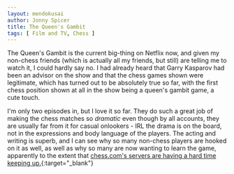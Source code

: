 ```yaml
---
layout: mendokusai
author: Jonny Spicer
title: The Queen's Gambit
tags: [ Film and TV, Chess ]
---
```

The Queen's Gambit is the current big-thing on Netflix now, and given my non-chess friends (which is actually all my friends, but still) are telling me to watch it, I could hardly say
no. I had already heard that Garry Kasparov had been an advisor on the show and that the chess games shown were legitimate, which has turned out to be absolutely true so far, with the
first chess position shown at all in the show being a queen's gambit game, a cute touch.

I'm only two episodes in, but I love it so far. They do such a great job of making the chess matches so *dramatic* even though by all accounts, they are usually far from it for
casual onlookers - IRL the drama is on the board, not in the expressions and body language of the players. The acting and writing is superb, and I can see why so many non-chess
players are hooked on it as well, as well as why so many are now wanting to learn the game, apparently to the extent that [chess.com's servers are having a hard time keeping up.](https://www.chess.com/blog/erik/incredible-second-wave-of-interest-in-chess){:target="_blank"}
